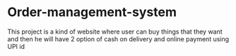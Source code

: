 # Order-management-system
This project is a kind of website where user can buy things that they want and then he will have 2 option of cash on delivery and online payment using UPI id
